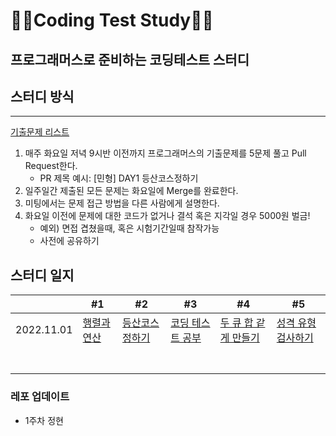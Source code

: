 # 👨‍💻Coding Test Study👩‍💻
## 프로그래머스로 준비하는 코딩테스트 스터디

## 스터디 방식
---
<quote>[기출문제 리스트](https://school.programmers.co.kr/learn/challenges?order=recent&levels=4%2C3%2C2%2C1%2C0&languages=python3&partIds=31236%2C25448%2C21366%2C20069%2C17214%2C12286%2C9317%2C22586%2C18498%2C17931%2C300%2C301%2C23708%2C21163%2C18952%2C17615%2C6174%2C6173%2C22941)</quote>
1. 매주 화요일 저녁 9시반 이전까지 프로그래머스의 기출문제를 5문제 풀고 Pull Request한다.
	* PR 제목 예시: [민형] DAY1 등산코스정하기
2. 일주일간 제출된 모든 문제는 화요일에 Merge를 완료한다.
3. 미팅에서는 문제 접근 방법을 다른 사람에게 설명한다.
4. 화요일 이전에 문제에 대한 코드가 없거나 결석 혹은 지각일 경우 5000원 벌금!
	* 예외) 면접 겹쳤을때, 혹은 시험기간일때 참작가능
	* 사전에 공유하기

## 스터디 일지

|   | #1  | #2  | #3  | #4  | #5  |
| ------------ | ------------ | ------------ | ------------ | ------------ | ------------ |
| 2022.11.01   | [행렬과 연산](https://school.programmers.co.kr/learn/courses/30/lessons/118670)  | [등산코스 정하기](https://school.programmers.co.kr/learn/courses/30/lessons/118669)  | [코딩 테스트 공부](https://school.programmers.co.kr/learn/courses/30/lessons/118668)  |  [두 큐 합 같게 만들기](https://school.programmers.co.kr/learn/courses/30/lessons/118667) | [성격 유형 검사하기](https://school.programmers.co.kr/learn/courses/30/lessons/118666)  |
|   |   |   |   |   |   |
|   |   |   |   |   |   |
|   |   |   |   |   |   |
|   |   |   |   |   |   |
|   |   |   |   |   |   |
|   |   |   |   |   |   |
|   |   |   |   |   |   |








### 레포 업데이트
* 1주차 정현

